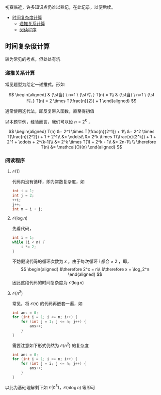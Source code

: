 初赛临近，许多知识点仍难以熟记，在此记录，以便后续。

- [时间复杂度计算](#时间复杂度计算)
  - [递推关系计算](#递推关系计算)
  - [阅读程序](#阅读程序)

## 时间复杂度计算

较为常见的考点，但处处有坑

### 递推关系计算

常见题型为给定一递推式，形如

$$
\begin{aligned}
    & {\sf当} \ n=1 \ {\sf时，} T(n) = 1\\
    & {\sf当} \ n>1 \ {\sf时，} T(n) = 2 \times T(\frac{n}{2}) + 1
\end{aligned}
$$

通常使用迭代法，即反复带入函数，直至得初值

以本题举例，经验而言，我们可以设 $n=2^k$ ，

$$
\begin{aligned}
    T(n) &= 2^1 \times T(\frac{n}{2^1}) + 1\\
    &= 2^2 \times T(\frac{n}{2^2}) + 1 + 2^1\\
    &= \cdots\\
    &= 2^k \times T(\frac{n}{2^k}) + 1 + 2^1 + \cdots + 2^{k-1}\\
    &= 2^k \times T(1) + 2^k - 1\\
    &= 2n-1\\
    \\
    \therefore T(n) &= \mathcal{O}(n)
\end{aligned}
$$

### 阅读程序

1. $\mathcal{O}(1)$
   
    代码内没有循环，即为常数复杂度，如

    ```cpp
    int i = 1;
    int j = 2;
    ++i;
    j++;
    int m = i + j;
    ```
    
2. $\mathcal{O}(\log{n})$
   
    先看代码，

    ```cpp
    int i = 1;
    while (i < n) {
        i *= 2;
    }
    ```

    不妨假设代码的循环次数为 $x$ ，由于每次循环 $i$ 都会 $\times \ 2$ ，即，
    $$
    \begin{aligned}
      &\therefore 2^x = n\\
      &\therefore x = \log_2^n
    \end{aligned}
    $$
    因此这段代码的时间复杂度为 $\mathcal{O}(\log{n})$
    
3. $\mathcal{O}(n^2)$

    常见，将 $\mathcal{O}(n)$ 的代码再嵌套一遍，如

    ```cpp
    int ans = 0;
    for (int i = 1; i <= n; i++) {
        for (int j = 1; j <= n; j++) {
            ans++;
        }
    }
    ```

    需要注意如下形式仍然为 $\mathcal{O}(n^2)$ 的复杂度

    ```cpp
    int ans = 0;
    for (int i = 1; i <= n; i++) {
        for (int j = i; j <= n; j++) {
            ans++;
        }
    }
    ```

以此为基础理解剩下如 $\mathcal{O}(n^3)$，$\mathcal{O}(n\log{n})$ 等即可